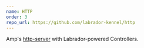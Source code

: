```yaml
---
name: HTTP
order: 3
repo_url: https://github.com/labrador-kennel/http
---
```

Amp's [http-server] with Labrador-powered Controllers.

[http-server]: https://amphp.org/http-server/
